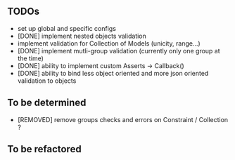 ## TODOs

- set up global and specific configs
- [DONE] implement nested objects validation
- implement validation for Collection of Models (unicity, range...)
- [DONE] implement mutli-group validation (currently only one group at the time)
- [DONE] ability to implement custom Asserts -> Callback()
- [DONE] ability to bind less object oriented and more json oriented validation to objects

## To be determined

- [REMOVED] remove groups checks and errors on Constraint / Collection ?

## To be refactored